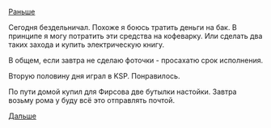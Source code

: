 [Раньше](2016.07.11.md)

Сегодня бездельничал. Похоже я боюсь тратить деньги на бак.
В принципе я могу потратить эти средства на кофеварку. Или сделать два таких захода и купить электрическую книгу.

В общем, если завтра не сделаю фоточки - просахатю срок исполнения.

Вторую половину дня играл в KSP. Понравилось.

По пути домой купил для Фирсова две бутылки настойки. Завтра возьму рома у буду всё это отправлять почтой.

[Дальше](2016.07.13.md)